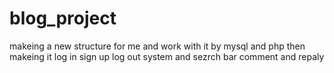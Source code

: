 # blog_project
makeing a new structure for me and work with it by mysql and php 
then makeing it log in sign up log out system 
and sezrch bar 
comment and repaly 
